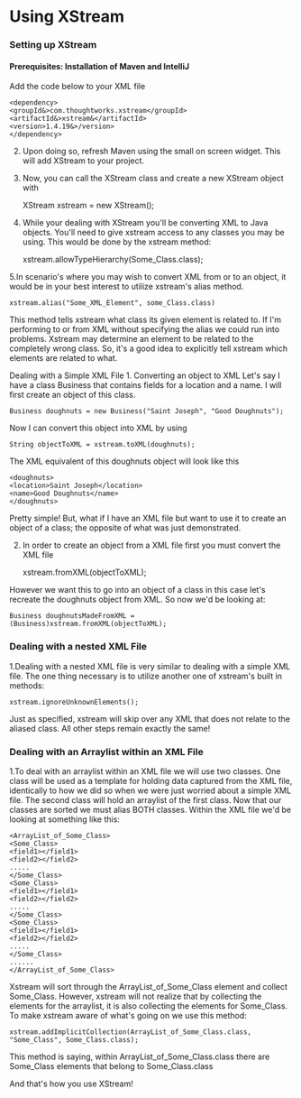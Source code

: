 # Using XStream

### Setting up XStream

#### Prerequisites: Installation of Maven and IntelliJ
		
Add the code below to your XML file
		
	<dependency>
	<groupId&>com.thoughtworks.xstream</groupId>
 	<artifactId&>xstream&</artifactId>
  	<version>1.4.19&>/version>
	</dependency>

2. Upon doing so, refresh Maven using the
small on screen widget. 
This will add XStream to your project.

3. Now, you can call the XStream class and create
a new XStream object with
			
	XStream xstream = new XStream();
			
4. While your dealing with XStream you'll be converting XML to Java objects.
You'll need to give xstream access to any classes you may be using. This 
would be done by the xstream method:
				
	xstream.allowTypeHierarchy(Some_Class.class);
				
5.In scenario's where you may wish to convert XML from or to an object,
it would be in your best interest to utilize xstream's alias method.
			
	xstream.alias("Some_XML_Element", some_Class.class)
			
This method tells xstream what class its given element is related to.
If I'm performing to or from XML without specifying the alias we
could run into problems. Xstream may determine an element to be
related to the completely wrong class. So, it's a good idea to 
explicitly tell xstream which elements are related to what.
			
Dealing with a Simple XML File
	  	1. Converting an object to XML
		Let's say I have a class Business that
		contains fields for a location and a name. I will
		first create an object of this class.
			
	Business doughnuts = new Business("Saint Joseph", "Good Doughnuts");
		
Now I can convert this object into XML by using
			
	String objectToXML = xstream.toXML(doughnuts);
			
The XML equivalent of this doughnuts object
will look like this
			
	<doughnuts>
	<location>Saint Joseph</location>
	<name>Good Doughnuts</name>
	</doughnuts>
			
Pretty simple! But, what if I have an XML file
but want to use it to create an object of
a class; the opposite of what was just demonstrated.
			
2. In order to create an object from a XML file
first you must convert the XML file

	xstream.fromXML(objectToXML);

However we want this to go into an object
of a class in this case let's recreate the
doughnuts object from XML.
So now we'd be looking at:
			
	Business doughnutsMadeFromXML = 
	(Business)xstream.fromXML(objectToXML);
				
### Dealing with a nested XML File

1.Dealing with a nested XML file is very similar to dealing with a simple XML file.
The one thing necessary is to utilize another one of xstream's built in methods:
			
	xstream.ignoreUnknownElements();

Just as specified, xstream will skip over any XML that does not relate to the aliased class.
All other steps remain exactly the same!

### Dealing with an Arraylist within an XML File

1.To deal with an arraylist within an XML file we will use two classes. One class will
be used as a template for holding data captured from the XML file, identically
to how we did so when we were just worried about a simple XML file. The second
class will hold an arraylist of the first class. Now that our classes are sorted
we must alias BOTH classes. Within the XML file we'd be looking at something like this:

	<ArrayList_of_Some_Class>
	<Some_Class>
	<field1></field1>
	<field2></field2>
	.....
	</Some_Class>
	<Some_Class>
	<field1></field1>
	<field2></field2>
	.....
	</Some_Class>
	<Some_Class>
	<field1></field1>
	<field2></field2>
	.....
	</Some_Class>
	......
	</ArrayList_of_Some_Class>

Xstream will sort through the ArrayList_of_Some_Class element and collect Some_Class. However,
xstream will not realize that by collecting the elements for the arraylist, it is also collecting
the elements for Some_Class. To make xstream aware of what's going on we use this method:

	xstream.addImplicitCollection(ArrayList_of_Some_Class.class, "Some_Class", Some_Class.class);

This method is saying, within ArrayList_of_Some_Class.class there are Some_Class elements that belong to Some_Class.class
				
And that's how you use XStream!
			
